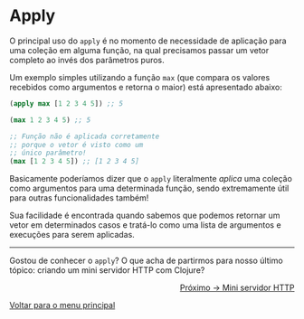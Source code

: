 # Apply

O principal uso do `apply` é no momento de necessidade de aplicação para uma coleção em alguma função, na qual precisamos passar um vetor completo ao invés dos parâmetros puros.

Um exemplo simples utilizando a função `max` (que compara os valores recebidos como argumentos e retorna o maior) está apresentado abaixo:

```clojure
(apply max [1 2 3 4 5]) ;; 5

(max 1 2 3 4 5) ;; 5

;; Função não é aplicada corretamente
;; porque o vetor é visto como um
;; único parâmetro!
(max [1 2 3 4 5]) ;; [1 2 3 4 5]
```

Basicamente poderíamos dizer que o `apply` literalmente *aplica* uma coleção como argumentos para uma determinada função, sendo extremamente útil para outras funcionalidades também!

Sua facilidade é encontrada quando sabemos que podemos retornar um vetor em determinados casos e tratá-lo como uma lista de argumentos e execuções para serem aplicadas.

---

Gostou de conhecer o `apply`? O que acha de partirmos para nosso último tópico: criando um mini servidor HTTP com Clojure?

<p align="right">
  <a href="https://github.com/lanjoni/clojure4noobs/tree/main/content/projeto/http.md">Próximo -> Mini servidor HTTP</a>
</p>

<p align="left">
  <a href="https://github.com/lanjoni/clojure4noobs#roadmap">Voltar para o menu principal</a>
</p>
